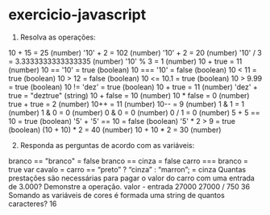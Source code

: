 # exercicio-javascript
1. Resolva as operações:

10 + 15 = 25 (number)
'10' + 2 = 102 (number)
'10' + 2 = 20 (number)
'10' / 3 = 3.3333333333333335 (number)
'10' % 3 = 1 (number)
10 + true = 11 (number)
10 == '10' = true (boolean)
10 === '10' = false (boolean)
10 < 11 = true (boolean)
10 > 12 = false (boolean)
10 <= 10.1 = true (boolean)
10 > 9.99 = true (boolean)
10 != 'dez' = true (boolean)
10 + true = 11 (number)
'dez' + true = "deztrue" (string)
10 + false = 10 (number)
10 * false = 0 (number)
true + true = 2 (number)
10++ = 11 (number)
10-- = 9 (number)
1 & 1 = 1 (number)
1 & 0 = 0 (number)
0 & 0 = 0 (number)
0 / 1 = 0 (number)
5 + 5 == 10 = true (boolean)
'5' + '5' == 10 = false (boolean)
'5' * 2 > 9 = true (boolean)
(10 + 10) * 2 = 40 (number)
10 + 10 * 2 = 30 (number)

2. Responda as perguntas de acordo com as variáveis:

branco == "branco" = false
branco == cinza = false
carro === branco = true
var cavalo = carro == “preto” ? “cinza” : “marron”; = cinza
Quantas prestações são necessárias para pagar o valor do carro com uma entrada
de 3.000? Demonstre a operação.
valor - entrada
27000
27000 / 750
36
Somando as variáveis de cores é formada uma string de quantos caracteres? 16


